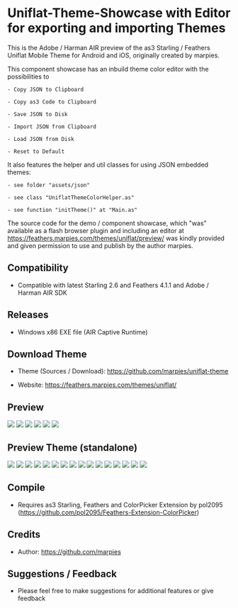 # Uniflat-Theme-Showcase with Editor for exporting and importing Themes

This is the Adobe / Harman AIR preview of the as3 Starling / Feathers Uniflat Mobile Theme for Android and iOS,
originally created by marpies.

This component showcase has an inbuild theme color editor with the possibilities to

    - Copy JSON to Clipboard
    
    - Copy as3 Code to Clipboard

    - Save JSON to Disk

    - Import JSON from Clipboard

    - Load JSON from Disk

    - Reset to Default

It also features the helper and util classes for using JSON embedded themes:

    - see folder "assets/json"

    - see class "UniflatThemeColorHelper.as" 

    - see function "initTheme()" at "Main.as"

The source code for the demo / component showcase, which "was" available as a flash browser plugin and including an
editor at https://feathers.marpies.com/themes/uniflat/preview/ was kindly provided and given permission to use and
publish by the author marpies.

## Compatibility

- Compatible with latest Starling 2.6 and Feathers 4.1.1 and Adobe / Harman AIR SDK

## Releases

- Windows x86 EXE file (AIR Captive Runtime)

## Download Theme

- Theme (Sources / Download): https://github.com/marpies/uniflat-theme

- Website: https://feathers.marpies.com/themes/uniflat/

## Preview

![](preview/Editor01.png?raw=true)
![](preview/Editor02.png?raw=true)
![](preview/Editor03.png?raw=true)
![](preview/Editor04.png?raw=true)
![](preview/Editor05.png?raw=true)
![](preview/Editor06.png?raw=true)

## Preview Theme (standalone)

![](preview/Screenshot00.png?raw=true)
![](preview/Screenshot01.png?raw=true)
![](preview/Screenshot02.png?raw=true)
![](preview/Screenshot03.png?raw=true)
![](preview/Screenshot04.png?raw=true)
![](preview/Screenshot05.png?raw=true)
![](preview/Screenshot06.png?raw=true)
![](preview/Screenshot07.png?raw=true)
![](preview/Screenshot08.png?raw=true)
![](preview/Screenshot09.png?raw=true)
![](preview/Screenshot10.png?raw=true)
![](preview/Screenshot11.png?raw=true)
![](preview/Screenshot12.png?raw=true)
![](preview/Screenshot13.png?raw=true)
![](preview/Screenshot14.png?raw=true)
![](preview/Screenshot15.png?raw=true)

## Compile

- Requires as3 Starling, Feathers and ColorPicker Extension by
  pol2095 (https://github.com/pol2095/Feathers-Extension-ColorPicker)

## Credits

- Author: https://github.com/marpies

## Suggestions / Feedback

- Please feel free to make suggestions for additional features or give feedback




